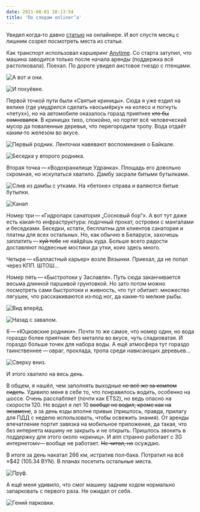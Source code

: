```yaml
---
date: 2021-08-01 18:13:54
title: 'По следам onliner’а'
---
```


Увидел когда‐то давно [статью](https://realt.onliner.by/2021/06/12/20-krutyx-mest-dlyaprogulok) на
онлайнере. И вот спустя месяц с лишним созрел посмотреть места из статьи.

Как транспорт использовал каршеринг [Anytime](https://any-time.by). Со старта затупил, что машина
заводится только после начала аренды (поддержка всё растолковала). Поехал. По дороге увидел аистовое
гнездо с птенцами.

![А вот и они.](IMG_1410.jpg)

![И похуёвее.](IMG_1411.jpg)

Первой точкой пути были «Святые криницы». Сюда я уже ездил на велике (где умудрился сделать
«восьмёрку» на колесо и погнуть «петух»), но на автомобиле оказалось горазд приятнее ~~кто бы
сомневался~~. В криницах тихо, спокойно, но портят всё человеческий мусор да поваленные деревья, что
перегородили тропу. Вода отдаёт каким‐то железом во вкусе.

![Первый родник. Ленточки навевают воспоминания о Байкале.](IMG_1426.jpg)

![Беседка у второго родника.](IMG_1445.jpg)

Вторая точка — «Водохранилище Удранка». Площадь его довольно скромная, но искупаться хватило. Дамбу
засрали битыми бутылками.

![Слив из дамбы с утками. На «бетоне» справа и валяются битые бутылки.](IMG_1455.jpg)

![Канал](IMG_1458.jpg)

Номер три — «Гидропарк санатория „Сосновый бор“». А вот тут даже есть какая‐то инфраструктура:
лодочный прокат, островки с мангалами и беседками. Беседки, кстати, бесплатны для клиентов санатория
и платны для всех остальных. Но, как обычно в Беларуси, захочешь заплатить — ~~хуй тебе~~ не найдёшь
куда. Больше всего радости доставляют подвесные мостики да утки, коих здесь много.

Четыре — «Балластный карьер» возле Вязынки. Приехал, да не попал через КПП. ШТОШ…

Номер пять — «Быстротоки у Заславля». Путь сюда заканчивается весьма длинной паршивой грунтовкой. Но
зато потом можно посмотреть сами быстротоки и живность, что тут обитает: множество лягушек, что
расскакиваются из‐под ног, да какие‐то мелкие рыбы.

![Вид вперёд.](IMG_0630.jpg)

![Назад с завалом.](IMG_0635.jpg)

6 — «Юцковские родники». Почти то же самое, что номер один, но вода гораздо более приятная: без
металла во вкусе, чуть сладковатая. И гораздо больше точек для набора воды. А ещё атмосфера тут
гораздо таинственнее — овраг, прохлада, тропа среди нависающих деревьев…

![Сверху вниз.](IMG_1479.jpg)

И этого хватило на весь день.

В общем, я нашёл, чем заполнять выходные ~~не всё же за компом сидеть~~. Удивило меня в себе то, что
понравилось водить, особенно на шоссе. Очень расслабляет (почти как ETS2), но ведь опасно на
скорости 120. Не водил я лет 10 ~~вообще не водил, кроме как на экзамене~~, а за день езды вполне
привык (пришлось, правда, прилагу для ПДД с неделю использовать, чтобы освежить знания). От аренды
впечатление портит завязка на мобильное приложение, да такая, что без интернета машину не закрыть и
не открыть. Пришлось звонить в поддержку для этого около «криниц». И апп странно работает с 3G
интернетомv— вообще не работает. ~~Не читал, но~~ осуждаю.

В итоге за день накатал 266 км, истратив пол‐бака. Потратил на всё ≈$42 (105.34 BYN). В планах
посетить остальные места.

![Пруф.](IMG_0648.PNG)

А ещё меня удивило, что смог машину задним ходом нормально запарковать с первого раза. Не ожидал от
себя.

![Гений парковки.](IMG_0641.jpg)
